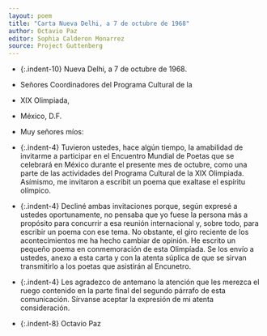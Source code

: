 ```yaml
---
layout: poem
title: "Carta Nueva Delhi, a 7 de octubre de 1968"
author: Octavio Paz
editor: Sophia Calderon Monarrez
source: Project Guttenberg
---
```


- {:.indent-10} Nueva Delhi, a 7 de octubre de 1968.

- Señores Coordinadores del Programa Cultural de la
- XIX Olimpiada,
- México, D.F.

- Muy señores míos:
- {:.indent-4} Tuvieron ustedes, hace algún tiempo, la amabilidad de invitarme a participar en el Encuentro Mundial de Poetas que se celebrará en México durante el presente mes de octubre, como una parte de las actividades del Programa Cultural de la XIX Olimpiada. Asímismo, me invitaron a escribit un poema que exaltase el espíritu olímpico.

- {:.indent-4} Decliné ambas invitaciones porque, según expresé a ustedes oportunamente, no pensaba que yo fuese la persona más a propósito para concurrir a esa reunión internacional y, sobre todo, para escribir un poema con ese tema. No obstante, el giro reciente de los acontecimientos me ha hecho cambiar de opinión. He escrito un pequeño poema en conmemoración de esta Olimpíada. Se los envío a ustedes, anexo a esta carta y con la atenta súplica de que se sirvan transmitirlo a los poetas que asistirán al Encunetro.

- {:.indent-4} Les agradezco de antemano la atención que les merezca el ruego contenido en la parte final del segundo párrafo de esta comunicación. Sírvanse aceptar la expresión de mi atenta consideración.

- {:.indent-8} Octavio Paz
